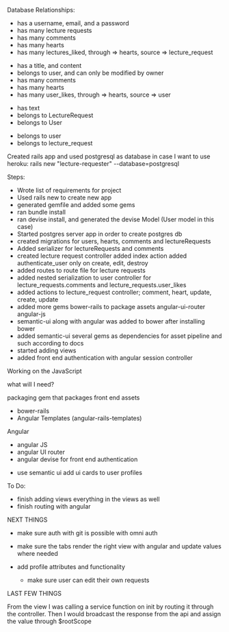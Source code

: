 Database Relationships:
<!-- User -->
- has a username, email, and a password
- has many lecture requests
- has many comments
- has many   hearts
- has many   lectures_liked, through => hearts, source => lecture_request


<!-- LectureRequest -->
- has a title, and content
- belongs to user, and can only be modified by owner
- has many comments
- has many hearts
- has many user_likes, through => hearts, source => user

<!-- hearts for likes, on click will get the current user's id? -->

<!-- Comment -->
- has text
- belongs to LectureRequest
- belongs to User

<!-- Heart -->
- belongs to user
- belongs to lecture_request

Created rails app and used postgresql as database in case I want to use heroku:
rails new "lecture-requester" --database=postgresql

Steps:

- Wrote list of requirements for project
- Used rails new to create new app
- generated gemfile and added some gems
- ran bundle install
- ran devise install, and generated the devise Model (User model in this case)
- Started postgres server app in order to create postgres db
- created migrations for users, hearts, comments and lectureRequests
- Added serializer for lectureRequests and comments
- created lecture request controller
  added index action
  added authenticate_user only on create, edit, destroy
- added routes to route file for lecture requests
- added nested serialization to user controller for lecture_requests.comments and lecture_requests.user_likes
- added actions to lecture_request controller; comment, heart, update, create, update
- added more gems
  bower-rails to package assets
  angular-ui-router
  angular-js
- semantic-ui along with angular was added to bower after installing bower
- added semantic-ui several gems as dependencies for asset pipeline and such according to docs
- started adding views
- added front end authentication with angular session controller

Working on the JavaScript

what will I need?

packaging gem that packages front end assets
  - bower-rails
  - Angular Templates (angular-rails-templates)

Angular
  - angular JS
  - angular UI router
  - angular devise for front end authentication
<!-- maybe moment.js for timestamp formatting -->
  - use semantic ui
    add ui cards to user profiles

To Do:

- finish adding views
  everything in the views as well
- finish routing with angular

NEXT THINGS

- make sure auth with git is possible with omni auth

- make sure the tabs render the right view with angular and update values where needed

- add profile attributes and functionality
  - make sure user can edit their own requests

LAST FEW THINGS

From the view I was calling a service function on init by routing it through the controller. Then I would broadcast the response from the api and assign the value through $rootScope